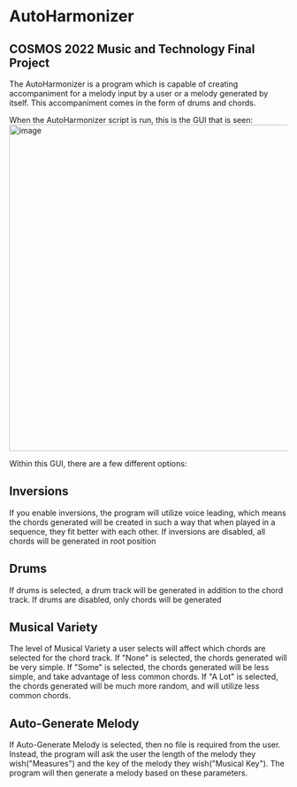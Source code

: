 # AutoHarmonizer
## COSMOS 2022 Music and Technology Final Project

The AutoHarmonizer is a program which is capable of creating accompaniment for a melody input by a user or a melody generated by itself. This accompaniment comes in the form of drums and chords.


When the AutoHarmonizer script is run, this is the GUI that is seen:
<img width="590" alt="image" src="https://github.com/aidenm1/AutoHarmonizer/assets/65800707/efc17437-3d0a-45e7-86ae-7911617f69fc">

Within this GUI, there are a few different options: 
## Inversions
If you enable inversions, the program will utilize voice leading, which means the chords generated will be created in such a way that when played in a sequence, they fit better with each other.
If inversions are disabled, all chords will be generated in root position

## Drums
If drums is selected, a drum track will be generated in addition to the chord track. 
If drums are disabled, only chords will be generated

## Musical Variety
The level of Musical Variety a user selects will affect which chords are selected for the chord track.
If "None" is selected, the chords generated will be very simple. 
If "Some" is selected, the chords generated will be less simple, and take advantage of less common chords.
If "A Lot" is selected, the chords generated will be much more random, and will utilize less common chords. 

## Auto-Generate Melody
If Auto-Generate Melody is selected, then no file is required from the user. Instead, the program will ask the user the length of the melody they wish("Measures") and the key of the melody they wish("Musical Key"). The program will then generate a melody based on these parameters. 

